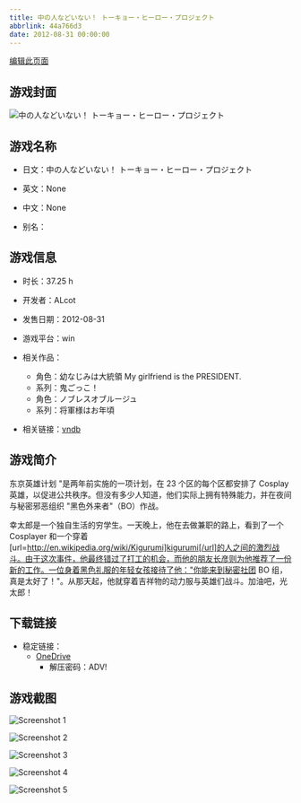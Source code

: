 ```yaml
---
title: 中の人などいない！ トーキョー・ヒーロー・プロジェクト
abbrlink: 44a766d3
date: 2012-08-31 00:00:00
---
```

[编辑此页面](https://github.com/ACG-3/ADV3-source/blob/main/source/_posts/games/%E4%B8%AD%E3%81%AE%E4%BA%BA%E3%81%AA%E3%81%A9%E3%81%84%E3%81%AA%E3%81%84%EF%BC%81%20%E3%83%88%E3%83%BC%E3%82%AD%E3%83%A7%E3%83%BC%E3%83%BB%E3%83%92%E3%83%BC%E3%83%AD%E3%83%BC%E3%83%BB%E3%83%97%E3%83%AD%E3%82%B8%E3%82%A7%E3%82%AF%E3%83%88.md)

## 游戏封面

![中の人などいない！ トーキョー・ヒーロー・プロジェクト](https://pan.timero.xyz/d/onedrive/img_lib_001/%E4%B8%AD%E3%81%AE%E4%BA%BA%E3%81%AA%E3%81%A9%E3%81%84%E3%81%AA%E3%81%84%EF%BC%81%20%E3%83%88%E3%83%BC%E3%82%AD%E3%83%A7%E3%83%BC%E3%83%BB%E3%83%92%E3%83%BC%E3%83%AD%E3%83%BC%E3%83%BB%E3%83%97%E3%83%AD%E3%82%B8%E3%82%A7%E3%82%AF%E3%83%88_cover.avif)


## 游戏名称

- 日文：中の人などいない！ トーキョー・ヒーロー・プロジェクト
- 英文：None
- 中文：None

- 别名：


## 游戏信息

- 时长：37.25 h
- 开发者：ALcot
- 发售日期：2012-08-31
- 游戏平台：win
- 相关作品：
   - 角色：幼なじみは大統領 My girlfriend is the PRESIDENT.
   - 系列：鬼ごっこ！
   - 角色：ノブレスオブルージュ
   - 系列：将軍様はお年頃

- 相关链接：[vndb](https://vndb.org/v10237)


## 游戏简介

东京英雄计划 "是两年前实施的一项计划，在 23 个区的每个区都安排了 Cosplay 英雄，以促进公共秩序。但没有多少人知道，他们实际上拥有特殊能力，并在夜间与秘密邪恶组织 "黑色外来者"（BO）作战。

幸太郎是一个独自生活的穷学生。一天晚上，他在去做兼职的路上，看到了一个 Cosplayer 和一个穿着[url=http://en.wikipedia.org/wiki/Kigurumi]kigurumi[/url]的人之间的激烈战斗。由于这次事件，他最终错过了打工的机会，而他的朋友长彦则为他推荐了一份新的工作。一位身着黑色礼服的年轻女孩接待了他："你能来到秘密社团 BO 组，真是太好了！"。从那天起，他就穿着吉祥物的动力服与英雄们战斗。加油吧，光太郎！




## 下载链接

- 稳定链接：
    - [OneDrive](https://pan.timero.xyz/onedrive/adv_lib_001/%E4%B8%AD%E3%81%AE%E4%BA%BA%E3%81%AA%E3%81%A9%E3%81%84%E3%81%AA%E3%81%84%EF%BC%81%20%E3%83%88%E3%83%BC%E3%82%AD%E3%83%A7%E3%83%BC%E3%83%BB%E3%83%92%E3%83%BC%E3%83%AD%E3%83%BC%E3%83%BB%E3%83%97%E3%83%AD%E3%82%B8%E3%82%A7%E3%82%AF%E3%83%88)
        - 解压密码：ADV!



## 游戏截图


![Screenshot 1](https://pan.timero.xyz/d/onedrive/img_lib_001/%E4%B8%AD%E3%81%AE%E4%BA%BA%E3%81%AA%E3%81%A9%E3%81%84%E3%81%AA%E3%81%84%EF%BC%81%20%E3%83%88%E3%83%BC%E3%82%AD%E3%83%A7%E3%83%BC%E3%83%BB%E3%83%92%E3%83%BC%E3%83%AD%E3%83%BC%E3%83%BB%E3%83%97%E3%83%AD%E3%82%B8%E3%82%A7%E3%82%AF%E3%83%88_Screenshot_1.avif)

![Screenshot 2](https://pan.timero.xyz/d/onedrive/img_lib_001/%E4%B8%AD%E3%81%AE%E4%BA%BA%E3%81%AA%E3%81%A9%E3%81%84%E3%81%AA%E3%81%84%EF%BC%81%20%E3%83%88%E3%83%BC%E3%82%AD%E3%83%A7%E3%83%BC%E3%83%BB%E3%83%92%E3%83%BC%E3%83%AD%E3%83%BC%E3%83%BB%E3%83%97%E3%83%AD%E3%82%B8%E3%82%A7%E3%82%AF%E3%83%88_Screenshot_2.avif)

![Screenshot 3](https://pan.timero.xyz/d/onedrive/img_lib_001/%E4%B8%AD%E3%81%AE%E4%BA%BA%E3%81%AA%E3%81%A9%E3%81%84%E3%81%AA%E3%81%84%EF%BC%81%20%E3%83%88%E3%83%BC%E3%82%AD%E3%83%A7%E3%83%BC%E3%83%BB%E3%83%92%E3%83%BC%E3%83%AD%E3%83%BC%E3%83%BB%E3%83%97%E3%83%AD%E3%82%B8%E3%82%A7%E3%82%AF%E3%83%88_Screenshot_3.avif)

![Screenshot 4](https://pan.timero.xyz/d/onedrive/img_lib_001/%E4%B8%AD%E3%81%AE%E4%BA%BA%E3%81%AA%E3%81%A9%E3%81%84%E3%81%AA%E3%81%84%EF%BC%81%20%E3%83%88%E3%83%BC%E3%82%AD%E3%83%A7%E3%83%BC%E3%83%BB%E3%83%92%E3%83%BC%E3%83%AD%E3%83%BC%E3%83%BB%E3%83%97%E3%83%AD%E3%82%B8%E3%82%A7%E3%82%AF%E3%83%88_Screenshot_4.avif)

![Screenshot 5](https://pan.timero.xyz/d/onedrive/img_lib_001/%E4%B8%AD%E3%81%AE%E4%BA%BA%E3%81%AA%E3%81%A9%E3%81%84%E3%81%AA%E3%81%84%EF%BC%81%20%E3%83%88%E3%83%BC%E3%82%AD%E3%83%A7%E3%83%BC%E3%83%BB%E3%83%92%E3%83%BC%E3%83%AD%E3%83%BC%E3%83%BB%E3%83%97%E3%83%AD%E3%82%B8%E3%82%A7%E3%82%AF%E3%83%88_Screenshot_5.avif)

